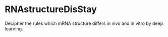 # RNAstructureDisStay

Decipher the rules which mRNA structure differs in vivo and in vitro by deep learning.


